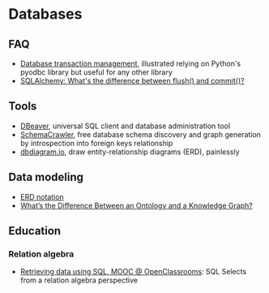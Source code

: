 # Databases
## FAQ
- [Database transaction management](https://github.com/mkleehammer/pyodbc/wiki/Database-Transaction-Management), illustrated relying on Python's pyodbc library but useful for any other library
- [SQLAlchemy: What's the difference between flush() and commit()?](https://stackoverflow.com/a/4202016)

## Tools
- [DBeaver](https://dbeaver.io/), universal SQL client and database administration tool
- [SchemaCrawler](https://www.schemacrawler.com/), free database schema discovery and graph generation by introspection into foreign keys relationship
- [dbdiagram.io](https://dbdiagram.io/), draw entity-relationship diagrams (ERD), painlessly

## Data modeling
- [ERD notation](https://www.omg.org/retail-depository/arts-odm-73/data_modeling_methodology_and_.htm)
- [What’s the Difference Between an Ontology and a Knowledge Graph?](https://enterprise-knowledge.com/whats-the-difference-between-an-ontology-and-a-knowledge-graph/)

## Education
### Relation algebra
- [Retrieving data using SQL, MOOC @ OpenClassrooms](https://openclassrooms.com/en/courses/2071486-retrieve-data-using-sql): SQL Selects from a relation algebra perspective
